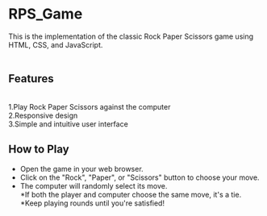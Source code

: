 # RPS_Game

This is the implementation of the classic Rock Paper Scissors game using HTML, CSS, and JavaScript.
<br>
<br>
## Features
<br>
1.Play Rock Paper Scissors against the computer<br>
2.Responsive design<br>
3.Simple and intuitive user interface<br>

## How to Play

* Open the game in your web browser.<br>
* Click on the "Rock", "Paper", or "Scissors" button to choose your move.<br>
* The computer will randomly select its move.<br>
*If both the player and computer choose the same move, it's a tie.<br>
*Keep playing rounds until you're satisfied!<br>
